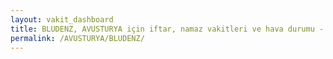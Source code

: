 ```yaml
---
layout: vakit_dashboard
title: BLUDENZ, AVUSTURYA için iftar, namaz vakitleri ve hava durumu - ilçe/eyalet seç
permalink: /AVUSTURYA/BLUDENZ/
---
```


<script type="text/javascript">
  var GLOBAL_COUNTRY = 'AVUSTURYA';
  var GLOBAL_CITY = 'BLUDENZ';
  var GLOBAL_STATE = '';
  var lat = 72;
  var lon = 21;
</script>
